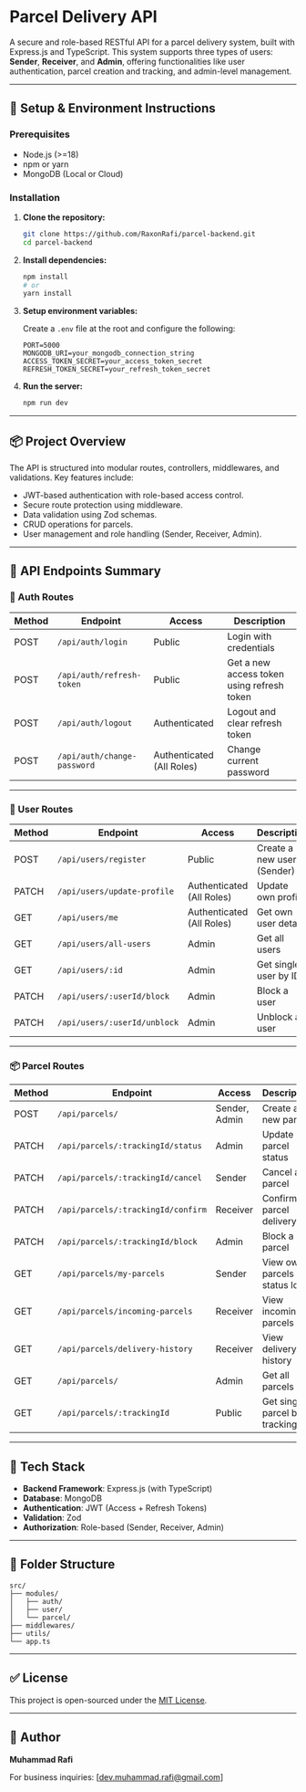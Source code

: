 # Parcel Delivery API

A secure and role-based RESTful API for a parcel delivery system, built with Express.js and TypeScript. This system supports three types of users: **Sender**, **Receiver**, and **Admin**, offering functionalities like user authentication, parcel creation and tracking, and admin-level management.

---

## 🔧 Setup & Environment Instructions

### Prerequisites

- Node.js (>=18)
- npm or yarn
- MongoDB (Local or Cloud)

### Installation

1. **Clone the repository:**
   ```bash
   git clone https://github.com/RaxonRafi/parcel-backend.git
   cd parcel-backend
   ```

2. **Install dependencies:**
   ```bash
   npm install
   # or
   yarn install
   ```

3. **Setup environment variables:**

   Create a `.env` file at the root and configure the following:

   ```env
   PORT=5000
   MONGODB_URI=your_mongodb_connection_string
   ACCESS_TOKEN_SECRET=your_access_token_secret
   REFRESH_TOKEN_SECRET=your_refresh_token_secret
   ```

4. **Run the server:**
   ```bash
   npm run dev
   ```

---

## 📦 Project Overview

The API is structured into modular routes, controllers, middlewares, and validations. Key features include:

- JWT-based authentication with role-based access control.
- Secure route protection using middleware.
- Data validation using Zod schemas.
- CRUD operations for parcels.
- User management and role handling (Sender, Receiver, Admin).

---

## 📘 API Endpoints Summary

### 🔐 Auth Routes

| Method | Endpoint             | Access      | Description                      |
|--------|----------------------|-------------|----------------------------------|
| POST   | `/api/auth/login`    | Public      | Login with credentials           |
| POST   | `/api/auth/refresh-token` | Public | Get a new access token using refresh token |
| POST   | `/api/auth/logout`   | Authenticated | Logout and clear refresh token |
| POST   | `/api/auth/change-password` | Authenticated (All Roles) | Change current password |

---

### 👤 User Routes

| Method | Endpoint                 | Access         | Description                     |
|--------|--------------------------|----------------|---------------------------------|
| POST   | `/api/users/register`    | Public         | Create a new user (Sender)      |
| PATCH  | `/api/users/update-profile` | Authenticated (All Roles) | Update own profile          |
| GET    | `/api/users/me`          | Authenticated (All Roles) | Get own user details       |
| GET    | `/api/users/all-users`   | Admin          | Get all users                    |
| GET    | `/api/users/:id`         | Admin          | Get single user by ID           |
| PATCH  | `/api/users/:userId/block` | Admin        | Block a user                     |
| PATCH  | `/api/users/:userId/unblock` | Admin      | Unblock a user                   |

---

### 📦 Parcel Routes

| Method | Endpoint                            | Access        | Description                                   |
|--------|-------------------------------------|---------------|-----------------------------------------------|
| POST   | `/api/parcels/`                     | Sender, Admin | Create a new parcel                           |
| PATCH  | `/api/parcels/:trackingId/status`   | Admin         | Update parcel status                          |
| PATCH  | `/api/parcels/:trackingId/cancel`   | Sender        | Cancel a parcel                               |
| PATCH  | `/api/parcels/:trackingId/confirm`  | Receiver      | Confirm parcel delivery                       |
| PATCH  | `/api/parcels/:trackingId/block`    | Admin         | Block a parcel                                |
| GET    | `/api/parcels/my-parcels`           | Sender        | View own parcels and status logs              |
| GET    | `/api/parcels/incoming-parcels`     | Receiver      | View incoming parcels                          |
| GET    | `/api/parcels/delivery-history`     | Receiver      | View delivery history                          |
| GET    | `/api/parcels/`                     | Admin         | Get all parcels                                |
| GET    | `/api/parcels/:trackingId`          | Public        | Get single parcel by tracking ID              |

---

## 🧩 Tech Stack

- **Backend Framework**: Express.js (with TypeScript)
- **Database**: MongoDB
- **Authentication**: JWT (Access + Refresh Tokens)
- **Validation**: Zod
- **Authorization**: Role-based (Sender, Receiver, Admin)

---

## 📁 Folder Structure

```
src/
├── modules/
│   ├── auth/
│   ├── user/
│   └── parcel/
├── middlewares/
├── utils/
└── app.ts
```

---

## ✅ License

This project is open-sourced under the [MIT License](LICENSE).

---

## 🚀 Author

**Muhammad Rafi**

For business inquiries: [dev.muhammad.rafi@gmail.com]
